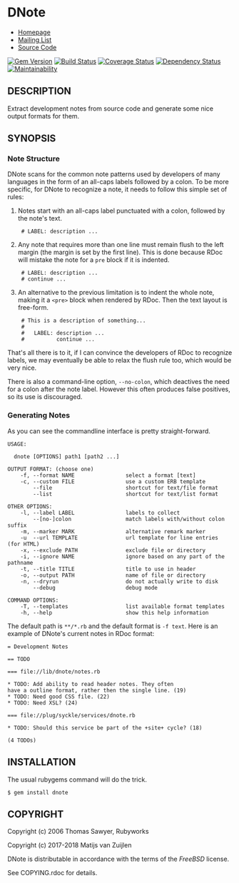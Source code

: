 # DNote

* [Homepage](http://rubyworks.github.com/dnote)
* [Mailing List](http://googlegroups.com/group/rubyworks-mailinglist)
* [Source Code](http://github.com/rubyworks/dnote)

[![Gem Version](https://badge.fury.io/rb/mvz-dnote.svg)](https://badge.fury.io/rb/mvz-dnote)
[![Build Status](https://travis-ci.org/mvz/dnote.svg?branch=master)](https://travis-ci.org/mvz/dnote)
[![Coverage Status](https://coveralls.io/repos/github/mvz/mvz-dnote/badge.svg?branch=master)](https://coveralls.io/github/mvz/mvz-dnote?branch=master)
[![Dependency Status](https://gemnasium.com/badges/github.com/mvz/mvz-dnote.svg)](https://gemnasium.com/github.com/mvz/mvz-dnote)
[![Maintainability](https://api.codeclimate.com/v1/badges/608621bbad5de3a98e3b/maintainability)](https://codeclimate.com/github/mvz/dnote/maintainability)

## DESCRIPTION

Extract development notes from source code and generate some nice
output formats for them.


## SYNOPSIS

### Note Structure

DNote scans for the common note patterns used by developers of many languages in the form of an
all-caps labels followed by a colon. To be more specific, for DNote to recognize a note,
it needs to follow this simple set of rules:

1. Notes start with an all-caps label punctuated with a colon, followed by the note's text.

        # LABEL: description ...

2. Any note that requires more than one line must remain flush to the left
margin (the margin is set by the first line). This is done because RDoc will mistake
the note for a `pre` block if it is indented.

        # LABEL: description ...
        # continue ...

3. An alternative to the previous limitation is to indent the whole note, making it
a `<pre>` block when rendered by RDoc. Then the text layout is free-form.

        # This is a description of something...
        #
        #   LABEL: description ...
        #          continue ...

That's all there is to it, if I can convince the developers of RDoc to recognize labels,
we may eventually be able to relax the flush rule too, which would be very nice.

There is also a command-line option, `--no-colon`, which deactives the need for
a colon after the note label. However this often produces false positives, so its use is
discouraged.

### Generating Notes

As you can see the commandline interface is pretty straight-forward.

    USAGE:

      dnote [OPTIONS] path1 [path2 ...]

    OUTPUT FORMAT: (choose one)
        -f, --format NAME                select a format [text]
        -c, --custom FILE                use a custom ERB template
            --file                       shortcut for text/file format
            --list                       shortcut for text/list format

    OTHER OPTIONS:
        -l, --label LABEL                labels to collect
            --[no-]colon                 match labels with/without colon suffix
        -m, --marker MARK                alternative remark marker
        -u  --url TEMPLATE               url template for line entries (for HTML)
        -x, --exclude PATH               exclude file or directory
        -i, --ignore NAME                ignore based on any part of the pathname
        -t, --title TITLE                title to use in header
        -o, --output PATH                name of file or directory
        -n, --dryrun                     do not actually write to disk
            --debug                      debug mode

    COMMAND OPTIONS:
        -T, --templates                  list available format templates
        -h, --help                       show this help information

The default path is `**/*.rb` and the default format is `-f text`.
Here is an example of DNote's current notes in RDoc format:

    = Development Notes

    == TODO

    === file://lib/dnote/notes.rb

    * TODO: Add ability to read header notes. They often
    have a outline format, rather then the single line. (19)
    * TODO: Need good CSS file. (22)
    * TODO: Need XSL? (24)

    === file://plug/syckle/services/dnote.rb

    * TODO: Should this service be part of the +site+ cycle? (18)

    (4 TODOs)


## INSTALLATION

The usual rubygems command will do the trick.

    $ gem install dnote


## COPYRIGHT

Copyright (c) 2006 Thomas Sawyer, Rubyworks

Copyright (c) 2017-2018 Matijs van Zuijlen

DNote is distributable in accordance with the terms of the *FreeBSD* license.

See COPYING.rdoc for details.
